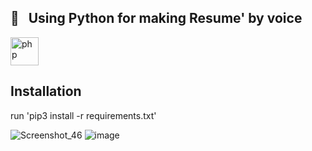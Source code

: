 <h2> 🚀 &nbsp; Using Python for making Resume' by voice</h2>
<p align="left">
<img src="https://cdn.jsdelivr.net/gh/devicons/devicon/icons/python/python-original.svg" alt="php" width="45" height="45"/>
</p>

## Installation
run 'pip3 install -r requirements.txt'

![Screenshot_46](https://github.com/HuyTyler15/python-CV-huytyler-project/assets/14306398/24e71c20-7800-4c43-a898-4ed25f82508a)
![image](https://github.com/user-attachments/assets/7a14b815-19c2-4c14-ba29-930fbb25b7ad)

